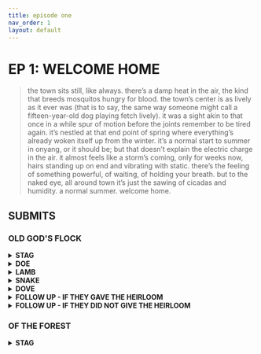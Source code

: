 ```yaml
---
title: episode one
nav_order: 1
layout: default
---
```


# EP 1: WELCOME HOME

> the town sits still, like always. there’s a damp heat in the air, the kind that breeds mosquitos hungry for blood. the town’s center is as lively as it ever was (that is to say, the same way someone might call a fifteen-year-old dog playing fetch lively). it was a sight akin to that once in a while spur of motion before the joints remember to be tired again. it’s nestled at that end point of spring where everything’s already woken itself up from the winter. it’s a normal start to summer in onyang, or it should be; but that doesn’t explain the electric charge in the air. it almost feels like a storm’s coming, only for weeks now, hairs standing up on end and vibrating with static. there’s the feeling of something powerful, of waiting, of holding your breath. but to the naked eye, all around town it’s just the sawing of cicadas and humidity. a normal summer. welcome home.

## SUBMITS

### OLD GOD'S FLOCK

<details>
<summary><strong>STAG</strong></summary>
<br/>
THE ANTLER GOD ENTERS YOUR DREAM —
<br/>
at night the cool air still seeps in through the cracks of your window. it’s calming, and it lulls you into a complacent sleep. it’s a silent oblivion until  it isn’t. there’s a creature climbing out from the black behind your eyelids. it wears a skull like a head, hollowed out eyes and antlers that grow longer the more you stare at them. it clacks its jaws like a marionette, teeth cartwheeling around in its face. the snapping grows louder and louder, until it’s deafening, until you’re sure you should be waking up, but you don’t. you just start to recognize that the clacking is rearranging into words as it remembers to speak.
<br/><br/>
“bring me your most valuable possession and i will reward you. leave it at the mouth of the forest, under the tree with eyes. help to pull me from my grave and follow in my footsteps.” 
<br/><br/>
you wake with a start, heart pounding so hard in your chest you can feel it beat against your sternum, like a bruise from the inside out. the creature’s words still ring in your ears. you won’t forget them.
</details>

<details>
<summary><strong>DOE</strong></summary>
<br/>
THE ANTLER GOD ENTERS YOUR DREAM —
<br/>
you can hear the sawing of cicadas outside, grinding still air into fervent noise. it sings you to sleep. now you’re in a meadow that’s buzzing with that same seesaw of noise. there’s fireflies, too many, more than should exist. you wade through them. the deeper you wade, the less they look like fireflies. the pale butter-yellow glow they give off flickers into a deep red. they flash all around you, a discordant sos signal. the sawing grows louder. it surrounds you, invades your senses, until you crouch in the middle of this dream world, your hands over your ears. 
<br><br>
“bring me your most valuable possession and i will reward you. leave it at the mouth of the forest, under the tree with eyes and i will help lead your family from their misfortunes. follow me into a future.”
<br><br>
you wake, and it should be to the sound of the cicadas, but they’re gone. it’s silent all around you in a way that’s unnatural. no bugs or animals or even the howl of the wind. it’s so quiet you can hear the echo of what it said. you won’t forget it.
</details>

<details>
<summary><strong>LAMB</strong></summary>
<br/>
THE ANTLER GOD ENTERS YOUR DREAM —
<br/>
a floorboard creaks, but there’s nobody walking around to make the noise. the creaking moves closer, and closer, until it’s standing right next to your bed. you open your eyes, and everything is wrong. your bed is in the middle of the forest and there is a looming creature standing above you. its skull leers down, and the ropes of shed velvet from its antlers sway in the breeze. this is a dream, you realize, after you try to count the number of fingers you have on one hand and end up with six instead of five. you look up at the creature, sure now that it can’t hurt you; not trapped in your head like this.
<br/><br>
“bring me your most valuable possession and i will reward you. leave it at the mouth of the forest, under the tree with eyes and you will feel fulfillment greater than anything promised to you before.”
<br/><br>
it smiles and somehow the expression pulls past the long curve of its jaw. it smiles wider and wider, until you notice that its teeth aren’t the squared off molars of a deer meant for grinding up grass. they’re long and sharp. when it laughs, it sounds like a scream. or, no. that’s you. you’re screaming. you’re waking yourself up with it in the balmy hold of night. you won’t forget it.
</details>

<details>
<summary><strong>SNAKE</strong></summary>
<br/>
THE ANTLER GOD ENTERS YOUR DREAM —
<br/>
on your nightstand, you have the mirror your family gave you, propped up and easy to see. you’re used to your face, the tired features that the night invites. but this time, when you look into the glass, it isn’t yourself that you see. your face is an empty shell of a thing; devoid of a nose or a mouth or eyes. you’re not sure how you’re seeing anything with no eyes (where are your eyes?), but you are. and so you can watch as your face changes. the skin melts and drips to the floor and a skull emerges, horns sprouting from the top and your not-eyes start to burn as you take in its image. you wrench your impossible gaze away from the mirror and suddenly that same skull is in front of you instead of inside you.
<br/><br/>
“bring me your most valuable possession and i will reward you. leave it at the mouth of the forest, under the tree with eyes. follow me, and find the truth.”
<br/><br/>
you look back to the mirror and you’re wearing your face again. you hear yourself breathing too fast, feel your feet tangled in your sheets. you’re awake, but you still feel its presence in the dark. you won’t forget it.
</details>

<details>
<summary><strong>DOVE</strong></summary>
<br/>
THE ANTLER GOD ENTERS YOUR DREAM —
<br/>
outside, a wind chime scatters into a discordant melody. by now you’re used to it. like white noise, it helps you fall asleep. the chiming continues, even in your dream. ahead, in the forest of your mind, you see a stag. it looks like it’s from the prehistoric times with how it towers high among the trees. you crane your head back to look up at its face- or, at what should be its face. the meat of it has been worn down and all that remains is a skull, a limpid ivory in the moonlight. its jaw cracks like a tree collapsing as it starts to speak. its voice so resonant you feel the ground shake underneath your feet.
<br/>
<br/>
“i have a task for you. follow me and we will all find our way to greatness. bring with you your most valuable possession and make your way into the mouth of the woods. find the tree with eyes and gather everything you have found at its base. bring it up the mountain, to the high peak, and leave everything below the inscribed tree. give me my offerings and i will give you power in exchange.”
<br/>
<br/>
while it speaks, its body changes. now it has hands, and it reaches out to offer you one. you take it, and it guides you into the forest and high up the mountain. you both stop in front of the strange tree it spoke of. you look up at it and watch as lightning snakes down from the sky and splits it down the middle. it blinds you, and when you open your eyes, you’re awake in your bed.
</details>

<details>
<summary><strong>FOLLOW UP - IF THEY GAVE THE HEIRLOOM</strong></summary>
<br/>
the antler god visits you in your dreams once more, it’s wearing a smile. it means to look reassuring, surely. it just hasn’t gotten used to its face yet. it doesn’t know the long shape of its own jaw. its sharp teeth saw together as it speaks. “you have proven yourself useful. you have proven yourself better than your ancestors of old. i keep my promises, i grant you a boon.”
<br/><br/>
<em>your muse has a bout of good fortune for one in-character week. they might: find money on the floor, a bill may have been sent in error, if they were ill then they might get better, they suddenly get a promotion. however, the good luck should only surround the character themselves and not be overreaching</em>
</details>

<details>
<summary><strong>FOLLOW UP - IF THEY DID NOT GIVE THE HEIRLOOM</strong></summary>
<br/>
the antler god visits you in your dreams once more. or, no-that’s not right. it’s easy to see right away that this is not a dream, but a nightmare. the forest grows around you like a cage, bears and foxes snarling from behind the branches, salivating so heavily it drips down their jaws as they snap their teeth. from the trees, the crows cackle. the antler god stands before you, larger than the last time you saw it. “you have disobeyed me. you have strayed from your purpose. but i will teach you that it’s easier to fall into step than to turn against me. the past isn’t something worth repeating. i will give you another chance, bring me your most valuable possession, what your family passed down to you, to the tree with eyes.” the antler god disappears, and the animals descend upon you, teeth first.
<br/><br/>
<em>you muse has a bout of bad luck for one in-character day. they might: step in puddle, trip and skin their knee, get a demotion at their job, lose money, etc. </em>
</details>

### OF THE FOREST

<details>
<summary><strong>STAG</strong></summary>
<br/>
YOU WAKE UP SORE AND COVERED IN DIRT — <br/>
this isn’t new. you don’t always make it home again before you wake up, but this time you did. your hands and arms ache, and your joints are stiff. mud is caked underneath your nails. it’s all over, streaked in your hair and inside of your socks. it’s not the rich brown of the earth, but a clay-red that gleams in the sun. dirt is scattered across your bed. you don’t know what you did, but you know where you went. somewhere in the woods. it’s always the woods.<br/><br/>
DO YOU…<br/>
<strong>ignore it</strong>: nothing happens<br/>
<details>
<summary><strong>go back into the woods during the day:</strong></summary>
<br/>
your body starts to relax, the same way it always does when you get this deep in the woods. if only your mind would do the same. it buzzes with the warnings your grandmother used to tell you, which you refuse to heed, even if if you’re not conscious for the transgressions. you are for this one though and that makes you feel worse. you’ve been walking for at least two hours when you start noticing the change in earth. the higher up you go, the more it changes into that clay-red you buried your bed in. in your chest your heart beats inexplicably faster.
<br/><br/>
<blockquote>DO YOU…<br>
>head home: nothing happens<br>
>continue on:<br><br/>
you climb higher up the mountain, for long enough that you start wishing you brought a water bottle. finally, you reach your destination. you can tell it’s your destination because there’s a hole in the ground with piles of dirt all around it, looking like a meteor struck it from the inside out. there’s a tree standing guard above it, the bark tinged black from a burn, a crack running down the middle. you creep closer, and your heart picks up in time with you. at the edge of the hole, you peer down. inside is a coffin stood up vertically, the dirt packed down around the bottom shows it was buried that way. the lid is sealed shut by an uneven line of nails that look rusted. there are ribbons of cut up flowers ringing the box like a decoration. or, no, not a box. a coffin buried wrong. you feel a shiver drag down your spine like ice despite the heat. something in you tells you to leave, to run. but there’s another piece, the part that you hide away that feels strangely…at home. you move in closer, ignoring the dirt now lodged inside of your shoes. you swear you can hear the light scratching of something coming from inside the coffin.</blockquote>
</details>
<details>
<summary><strong>bottle up some of the dirt and check in with one of the ginseng farmers to ask if they notice anything special about it:</strong></summary>
<br/>
you head through town and toward the farmlands. a lot of them work with the soil, they must know more about it than you do. after getting passed around to a few people, you end up with a man who nods knowingly at the empty jam jar you swept the dirt into. “up higher in the mountains i’d say. the higher you go, the redder it gets. i wouldn’t go up there if i were you, though. lots of snakes. lots of poison ivy. that’s what my mother used to say, anyway.”<br/><br/>
<blockquote>
DO YOU…<br/>
<strong>heed the farmer’s warning and stay in town</strong>: nothing happens
<strong>travel through the woods and up the mountain</strong>:<br/>
you climb higher up the mountain, for long enough that you start wishing you brought a water bottle. finally, you reach your destination. you can tell it’s your destination because there’s a hole in the ground with piles of dirt all around it, looking like a meteor struck it from the inside out. there’s a tree standing guard above it, the bark tinged black from a burn. a crack running down the middle. you creep closer, and your heart picks up in time with you. at the edge of the hole you peer down. inside is a coffin stood up vertically, the dirt packed down around the bottom shows it was buried that way. the lid is left open like a door. there is nothing inside
</blockquote>
</details>
</details>
